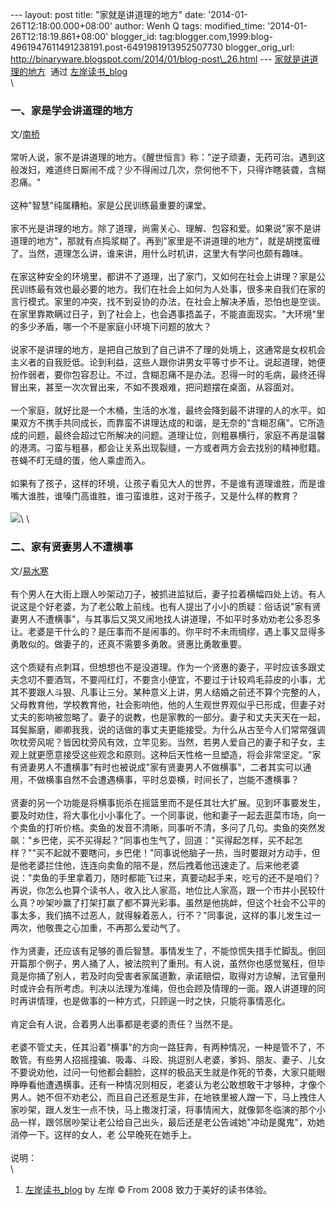 --- layout: post title: "家就是讲道理的地方" date:
'2014-01-26T12:18:00.000+08:00' author: Wenh Q tags: modified\_time:
'2014-01-26T12:18:19.861+08:00' blogger\_id:
tag:blogger.com,1999:blog-4961947611491238191.post-6491981913952507730
blogger\_orig\_url:
http://binaryware.blogspot.com/2014/01/blog-post\_26.html ---
[家就是讲道理的地方](http://zreading.cn.feedsportal.com/c/35042/f/647833/s/364fb0c9/sc/38/l/0L0Szreading0Bcn0Carchives0C420A40Bhtml/story01.htm)  通过
[左岸读书\_blog](http://www.zreading.cn/)\
\

### 一、家是学会讲道理的地方

文/[南桥](http://fangbolin.blog.caixin.com/archives/46818)\
\
常听人说，家不是讲道理的地方。《醒世恒言》称："逆子顽妻，无药可治。遇到这般泼妇，难道终日厮闹不成？少不得闹过几次，奈何他不下，只得诈瞎装聋，含糊忍痛。"\
\
这种"智慧"纯属糟粕。家是公民训练最重要的课堂。\
\
家不光是讲理的地方。除了道理，尚需关心、理解、包容和爱。如果说"家不是讲道理的地方"，那就有点捣浆糊了。再到"家里是不讲道理的地方"，就是胡搅蛮缠了。当然，道理怎么讲，谁来讲，用什么时机讲，这里大有学问也颇有趣味。\
\
在家这种安全的环境里，都讲不了道理，出了家门，又如何在社会上讲理？家是公民训练最有效也最必要的地方。我们在社会上如何为人处事，很多来自我们在家的言行模式。家里的冲突，找不到妥协的办法，在社会上解决矛盾，恐怕也是空谈。在家里靠欺瞒过日子，到了社会上，也会遇事捂盖子，不能直面现实。"大环境"里的多少矛盾，哪一个不是家庭小环境下问题的放大？\
\
说家不是讲理的地方，是把自己放到了自己讲不了理的处境上，这通常是女权机会主义者的自我贬低。论到利益，这些人跟你讲男女平等寸步不让。说起道理，她便扮作弱者，要你包容忍让。不过，含糊忍痛不是办法。忍得一时的毛病，最终还得冒出来，甚至一次次冒出来，不如不畏艰难，把问题摆在桌面，从容面对。\
\
一个家庭，就好比是一个木桶，生活的水准，最终会降到最不讲理的人的水平。如果双方不携手共同成长，而靠蛮不讲理达成的和谐，是无奈的"含糊忍痛"。它所造成的问题，最终会超过它所解决的问题。道理让位，则粗暴横行，家庭不再是温馨的港湾。刁蛮与粗暴，都会让关系出现裂缝，一方或者两方会去找别的精神慰籍。苍蝇不盯无缝的蛋，他人乘虚而入。\
\
如果有了孩子，这样的环境，让孩子看见大人的世界，不是谁有道理谁胜，而是谁嘴大谁胜，谁嗓门高谁胜，谁刁蛮谁胜，这对于孩子，又是什么样的教育？\
\
![](https://images-blogger-opensocial.googleusercontent.com/gadgets/proxy?url=http%3A%2F%2Fzreading.qiniudn.com%2Fupload%2Ffamily.jpg&container=blogger&gadget=a&rewriteMime=image%2F*)\
\

### 二、家有贤妻男人不遭横事

文/[易水寒](http://blog.tianya.cn/blogger/post_show.asp?BlogID=136608&PostID=54368909)\
\
有个男人在大街上跟人吵架动刀子，被抓进监狱后，妻子拉着横幅四处上访。有人说这是个好老婆，为了老公敢上前线。也有人提出了小小的质疑：俗话说"家有贤妻男人不遭横事"，与其事后又哭又闹地找人讲道理，不如平时多劝劝老公多忍多让。老婆是干什么的？是压事而不是闹事的。你平时不未雨绸缪，遇上事又显得多勇敢似的。做妻子的，还真不需要多勇敢。贤惠比勇敢重要。\
\
这个质疑有点刺耳，但想想也不是没道理。作为一个贤惠的妻子，平时应该多跟丈夫念叨不要酒驾，不要闯红灯，不要贪小便宜，不要过于计较鸡毛蒜皮的小事，尤其不要跟人斗狠、凡事让三分。某种意义上讲，男人结婚之前还不算个完整的人，父母教育他，学校教育他，社会影响他，他的人生观世界观似乎已形成，但妻子对丈夫的影响被忽略了。妻子的说教，也是家教的一部分。妻子和丈夫天天在一起，耳鬓厮磨，卿卿我我，说的话做的事丈夫更能接受。为什么从古至今人们常常强调吹枕旁风呢？皆因枕旁风有效，立竿见影。当然，若男人爱自己的妻子和子女，主观上就更愿意接受这些观念和原则。这种后天性格一旦塑造，将会非常坚定。"家有贤妻男人不遭横事"有时也被说成"家有贤妻男人不做横事"，二者其实可以通用，不做横事自然不会遭遇横事，平时总耍横，时间长了，岂能不遭横事？\
\
贤妻的另一个功能是将横事扼杀在摇篮里而不是任其壮大扩展。见到坏事要发生，要及时劝住，将大事化小小事化了。一个同事说，他和妻子一起去逛菜市场，向一个卖鱼的打听价格。卖鱼的发音不清晰，同事听不清，多问了几句。卖鱼的突然发飙："乡巴佬，买不买得起？"同事也生气了，回道："买得起怎样，买不起怎样？""买不起就不要瞎问，乡巴佬！"同事说他脑子一热，当时要跟对方动手，但是他老婆拦住他，连连向卖鱼的陪不是，然后拽着他迅速走了。后来他老婆说："卖鱼的手里拿着刀，随时都能飞过来，真要动起手来，吃亏的还不是咱们？再说，你怎么也算个读书人，收入比人家高，地位比人家高，跟一个市井小民较什么真？吵架吵赢了打架打赢了都不算光彩事。虽然是他挑衅，但这个社会不公平的事太多，我们搞不过恶人，就得躲着恶人，行不？"同事说，这样的事儿发生过一两次，他敬畏之心加重，不再那么爱动气了。\
\
作为贤妻，还应该有足够的善后智慧。事情发生了，不能惊慌失措手忙脚乱。倒回开篇那个例子，男人捅了人，被法院判了重刑。有人说，虽然你也感觉冤枉，但毕竟是你捅了别人，若及时向受害者家属道歉，承诺赔偿，取得对方谅解，法官量刑时或许会有所考虑。判决以法理为准绳，但也会顾及情理的一面。跟人讲道理的同时再讲情理，也是做事的一种方式，只顾逞一时之快，只能将事情恶化。\
\
肯定会有人说，合着男人出事都是老婆的责任？当然不是。\
\
老婆不管丈夫，任其沿着"横事"的方向一路狂奔，有两种情况，一种是管不了，不敢管。有些男人招摇撞骗、吸毒、斗殴、挑逗别人老婆，爹妈、朋友、妻子、儿女不要说劝他，过问一句他都会翻脸，这样的极品天生就是作死的节奏，大家只能眼睁睁看他遭遇横事。还有一种情况则相反，老婆认为老公敢想敢干才够种，才像个男人。她不但不劝老公，而且自己还惹是生非，在地铁里被人蹭一下，马上拽住人家吵架，跟人发生一点不快，马上撒泼打滚，将事情闹大，就像郭冬临演的那个小品一样，跟邻居吵架让老公给自己出头，最后还是老公告诫她"冲动是魔鬼"，劝她消停一下。这样的女人，老
公早晚死在她手上。\
\
说明：\
\
1. [左岸读书\_blog](http://zreading.cn/) by 左岸 © From 2008
致力于美好的读书体验。
